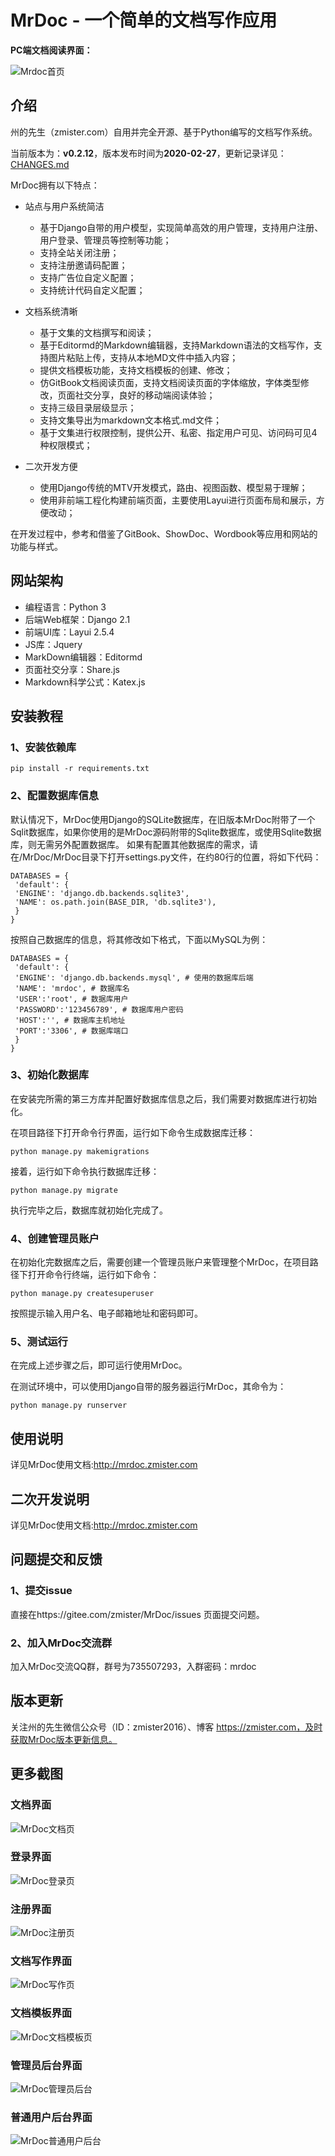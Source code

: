 # MrDoc - 一个简单的文档写作应用

**PC端文档阅读界面：**

![Mrdoc首页](./docs/mrdoc_2019080101.gif)

## 介绍

州的先生（zmister.com）自用并完全开源、基于Python编写的文档写作系统。

当前版本为：**v0.2.12**，版本发布时间为**2020-02-27**，更新记录详见：[CHANGES.md](./CHANGES.md)

MrDoc拥有以下特点：

- 站点与用户系统简洁
    - 基于Django自带的用户模型，实现简单高效的用户管理，支持用户注册、用户登录、管理员等控制等功能；
    - 支持全站关闭注册；
    - 支持注册邀请码配置；
    - 支持广告位自定义配置；
    - 支持统计代码自定义配置；
    
- 文档系统清晰
    - 基于文集的文档撰写和阅读；
    - 基于Editormd的Markdown编辑器，支持Markdown语法的文档写作，支持图片粘贴上传，支持从本地MD文件中插入内容；
    - 提供文档模板功能，支持文档模板的创建、修改；
    - 仿GitBook文档阅读页面，支持文档阅读页面的字体缩放，字体类型修改，页面社交分享，良好的移动端阅读体验；
    - 支持三级目录层级显示；
    - 支持文集导出为markdown文本格式.md文件；
    - 基于文集进行权限控制，提供公开、私密、指定用户可见、访问码可见4种权限模式；
    
- 二次开发方便
    - 使用Django传统的MTV开发模式，路由、视图函数、模型易于理解；
    - 使用非前端工程化构建前端页面，主要使用Layui进行页面布局和展示，方便改动；


在开发过程中，参考和借鉴了GitBook、ShowDoc、Wordbook等应用和网站的功能与样式。

## 网站架构

- 编程语言：Python 3
- 后端Web框架：Django 2.1
- 前端UI库：Layui 2.5.4
- JS库：Jquery
- MarkDown编辑器：Editormd
- 页面社交分享：Share.js
- Markdown科学公式：Katex.js

## 安装教程

### 1、安装依赖库
```
pip install -r requirements.txt
```

### 2、配置数据库信息
默认情况下，MrDoc使用Django的SQLite数据库，在旧版本MrDoc附带了一个Sqlit数据库，如果你使用的是MrDoc源码附带的Sqlite数据库，或使用Sqlite数据库，则无需另外配置数据库。
如果有配置其他数据库的需求，请在/MrDoc/MrDoc目录下打开settings.py文件，在约80行的位置，将如下代码：
```
DATABASES = {
 'default': {
 'ENGINE': 'django.db.backends.sqlite3',
 'NAME': os.path.join(BASE_DIR, 'db.sqlite3'),
 }
}
```
按照自己数据库的信息，将其修改如下格式，下面以MySQL为例：
```
DATABASES = {
 'default': {
 'ENGINE': 'django.db.backends.mysql', # 使用的数据库后端
 'NAME': 'mrdoc', # 数据库名
 'USER':'root', # 数据库用户
 'PASSWORD':'123456789', # 数据库用户密码
 'HOST':'', # 数据库主机地址
 'PORT':'3306', # 数据库端口
 }
}
```
### 3、初始化数据库
在安装完所需的第三方库并配置好数据库信息之后，我们需要对数据库进行初始化。

在项目路径下打开命令行界面，运行如下命令生成数据库迁移：
```
python manage.py makemigrations
```
接着，运行如下命令执行数据库迁移：
```
python manage.py migrate
```
执行完毕之后，数据库就初始化完成了。

### 4、创建管理员账户
在初始化完数据库之后，需要创建一个管理员账户来管理整个MrDoc，在项目路径下打开命令行终端，运行如下命令：
```
python manage.py createsuperuser
```
按照提示输入用户名、电子邮箱地址和密码即可。
### 5、测试运行
在完成上述步骤之后，即可运行使用MrDoc。

在测试环境中，可以使用Django自带的服务器运行MrDoc，其命令为：
```
python manage.py runserver
```

## 使用说明

详见MrDoc使用文档:http://mrdoc.zmister.com

## 二次开发说明

详见MrDoc使用文档:http://mrdoc.zmister.com

## 问题提交和反馈

### 1、提交issue

直接在https://gitee.com/zmister/MrDoc/issues 页面提交问题。

### 2、加入MrDoc交流群

加入MrDoc交流QQ群，群号为735507293，入群密码：mrdoc


## 版本更新

关注州的先生微信公众号（ID：zmister2016）、博客 https://zmister.com，及时获取MrDoc版本更新信息。

## 更多截图

### 文档界面
![MrDoc文档页](./docs/mrdoc_docdetail.png)

### 登录界面
![MrDoc登录页](./docs/mrdoc_login.png)

### 注册界面
![MrDoc注册页](./docs/mrdoc_register.png)

### 文档写作界面
![MrDoc写作页](./docs/mrdoc_write.png)

### 文档模板界面
![MrDoc文档模板页](./docs/mrdoc_doctemp.png)

### 管理员后台界面
![MrDoc管理员后台](./docs/mrdoc_admin.png)

### 普通用户后台界面
![MrDoc普通用户后台](./docs/mrdoc_user.png)